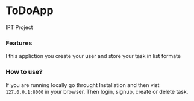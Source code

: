 # ToDoApp 

IPT Project

### Features

I this appliction you create your user and store your task in list formate


### How to use?

If you are running locally go throught Installation and then vist `127.0.0.1:8000` in your browser. Then login, signup, create or delete task.
